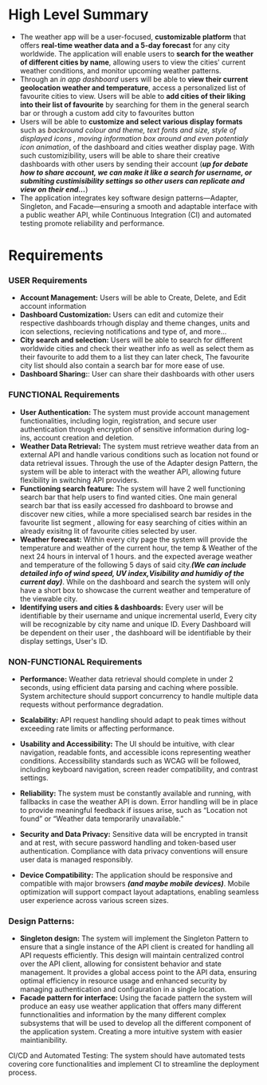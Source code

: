 
# High Level Summary

- The weather app will be a user-focused, **customizable platform** that offers **real-time weather data and a 5-day forecast** for any city worldwide. The application will enable users to **search for the weather of different cities by name**, allowing users to view the cities' current weather conditions, and monitor upcoming weather patterns.
- Through an *in app dashboard* users will be able to **view their current geolocation weather and temperature**, access a personalized list of favourite cities to view. Users will be able to **add cities of their liking into their list of favourite** by searching for them in the general search bar or through a custom add city to favourites button
- Users will be able to **customize and select various display formats** such as *backround colour and theme, text fonts and size, style of displayed icons , moving information box around and even potentialy icon animation*, of the dashboard and cities weather display page. With such customizibility, users will be able to share their creative dashboards with other users by sending their account (***up for debate how to share account, we can make it like a search for username, or submiting custimisibility settings so other users can replicate and view on their end...***)
- The application integrates key software design patterns—Adapter, Singleton, and Facade—ensuring a smooth and adaptable interface with a public weather API, while Continuous Integration (CI) and automated testing promote reliability and performance.


# Requirements

### USER Requirements

- **Account Management:** Users will be able to Create, Delete, and Edit account information
- **Dashboard Customization:** Users can edit and cutomize their respective dashboards trhough display and theme changes, units and icon selections, recieving notifications and type of, and more...
- **City search and selection:** Users will be able to search for different worldwide cities and check their weather info as well as select them as their favourite to add them to a list they can later check, The favourite city list should also contain a search bar for more ease of use.
- **Dashboard Sharing:**: User can share their dashboards with other users 

### FUNCTIONAL Requirements

- **User Authentication:** The system must provide account management functionalities, including login, registration, and secure user authentication through encryption of sensitive information during log-ins, account creation and deletion.
- **Weather Data Retrieval:** The system must retrieve weather data from an external API and handle various conditions such as location not found or data retrieval issues. Through the use of the Adapter design Pattern, the system will be able to interact with the weather API, allowing future flexibility in switching API providers.
- **Functioning search feature:** The system will have 2 well functioning search bar that help users to find wanted cities. One main general search bar that iss easily accessed fro dashboard to browse and discover new cities, while a more specialised search bar resides in the favourite list segment , allowing for easy searching of cities within an already exisitng lit of favourite cities selected by user.
- **Weather forecast:** Within every city page the system will provide the temperature and weather of the current hour, the temp & Weather of the next 24 hours in interval of 1 hours. and the expected average weather and temperature of the following 5 days of said city.***(We can include detailed info of wind speed, UV index,Visibility and humidiy of the current day)***. While on the dashboard and search the system will only have a short box to showcase the current weather and temperature of the viewable city.
- **Identifying users and cities & dashboards:** Every user will be identifiable by their username and unique incremental userId, Every city will be recognizable by city name and unique ID. Every Dashboard will be dependent on their user , the dashboard will be identifiable by their display settings, User's ID.


### NON-FUNCTIONAL Requirements

- **Performance:** Weather data retrieval should complete in under 2 seconds, using efficient data parsing and caching where possible. System architecture should support concurrency to handle multiple data requests without performance degradation.

- **Scalability:** API request handling should adapt to peak times without exceeding rate limits or affecting performance.


- **Usability and Accessibility:** The UI should be intuitive, with clear navigation, readable fonts, and accessible icons representing weather conditions. Accessibility standards such as WCAG will be followed, including keyboard navigation, screen reader compatibility, and contrast settings.

- **Reliability:** The system must be constantly available and running, with fallbacks in case the weather API is down. Error handling will be in place to provide meaningful feedback if issues arise, such as “Location not found” or “Weather data temporarily unavailable.”

- **Security and Data Privacy:** Sensitive data will be encrypted in transit and at rest, with secure password handling and token-based user authentication. Compliance with data privacy conventions will ensure user data is managed responsibly.

- **Device Compatibility:** The application should be responsive and compatible with major browsers ***(and maybe mobile devices)***. Mobile optimization will support compact layout adaptations, enabling seamless user experience across various screen sizes.



### Design Patterns:
- **Singleton design:** The system will implement the Singleton Pattern to ensure that a single instance of the API client is created for handling all API requests efficiently. This design will maintain centralized control over the API client, allowing for consistent behavior and state management. It provides a global access point to the API data, ensuring optimal efficiency in resource usage and enhanced security by managing authentication and configuration in a single location.
- **Facade pattern for interface:** Using the facade pattern the system will produce an easy use weather application that offers many different funnctionalities and information by the many different complex subsystems that will be used to develop all the different component of the application system. Creating a more intuitive system with easier maintianibility.



CI/CD and Automated Testing: The system should have automated tests covering core functionalities and implement CI to streamline the deployment process.
